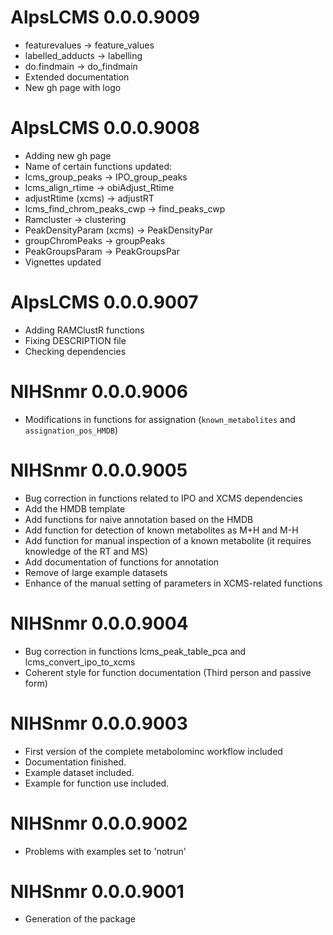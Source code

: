 # AlpsLCMS 0.0.0.9009

- featurevalues -> feature_values
- labelled_adducts -> labelling
- do.findmain -> do_findmain
- Extended documentation
- New gh page with logo


# AlpsLCMS 0.0.0.9008

- Adding new gh page
- Name of certain functions updated:
- lcms_group_peaks -> IPO_group_peaks 
- lcms_align_rtime -> obiAdjust_Rtime
- adjustRtime (xcms) -> adjustRT
- lcms_find_chrom_peaks_cwp -> find_peaks_cwp
- Ramcluster -> clustering
- PeakDensityParam (xcms) -> PeakDensityPar
- groupChromPeaks -> groupPeaks
- PeakGroupsParam -> PeakGroupsPar
- Vignettes updated

# AlpsLCMS 0.0.0.9007

- Adding RAMClustR functions
- Fixing DESCRIPTION file
- Checking dependencies

# NIHSnmr 0.0.0.9006

- Modifications in functions for assignation (`known_metabolites` and `assignation_pos_HMDB`)


# NIHSnmr 0.0.0.9005

- Bug correction in functions related to IPO and XCMS dependencies
- Add the HMDB template
- Add functions for naive annotation based on the HMDB
- Add function for detection of known metabolites as M+H and M-H
- Add function for manual inspection of a known metabolite (it requires knowledge of the RT and MS)
- Add documentation of functions for annotation
- Remove of large example datasets
- Enhance of the manual setting of parameters in XCMS-related functions



# NIHSnmr 0.0.0.9004

- Bug correction in functions lcms_peak_table_pca and lcms_convert_ipo_to_xcms
- Coherent style for function documentation (Third person and passive form)

# NIHSnmr 0.0.0.9003

- First version of the complete metabolominc workflow included
- Documentation finished.
- Example dataset included.
- Example for function use included.

# NIHSnmr 0.0.0.9002

- Problems with examples set to 'notrun'

# NIHSnmr 0.0.0.9001

- Generation of the package

